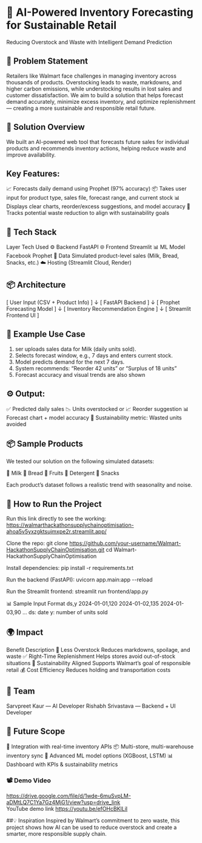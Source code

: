 # 🛒 AI-Powered Inventory Forecasting for Sustainable Retail
Reducing Overstock and Waste with Intelligent Demand Prediction

## 📌 Problem Statement
Retailers like Walmart face challenges in managing inventory across thousands of products. Overstocking leads to waste, markdowns, and higher carbon emissions, while understocking results in lost sales and customer dissatisfaction.
We aim to build a solution that helps forecast demand accurately, minimize excess inventory, and optimize replenishment — creating a more sustainable and responsible retail future.

## 🎯 Solution Overview
We built an AI-powered web tool that forecasts future sales for individual products and recommends inventory actions, helping reduce waste and improve availability.

## Key Features:
📈 Forecasts daily demand using Prophet (97% accuracy)
📦 Takes user input for product type, sales file, forecast range, and current stock
📊 Displays clear charts, reorder/excess suggestions, and model accuracy
🌱 Tracks potential waste reduction to align with sustainability goals

## 🧠 Tech Stack
Layer	Tech Used
⚙️ Backend	FastAPI
🌐 Frontend	Streamlit
📊 ML Model	Facebook Prophet
📁 Data	Simulated product-level sales (Milk, Bread, Snacks, etc.)
☁️ Hosting	(Streamlit Cloud, Render)

## 📦 Architecture
[ User Input (CSV + Product Info) ]
              ↓
     [ FastAPI Backend ]
              ↓
   [ Prophet Forecasting Model ]
              ↓
[ Inventory Recommendation Engine ]
              ↓
     [ Streamlit Frontend UI ]

     
## 🧠 Example Use Case
1. ser uploads sales data for Milk (daily units sold).
2. Selects forecast window, e.g., 7 days and enters current stock.
3. Model predicts demand for the next 7 days.
4. System recommends:
    “Reorder 42 units” or
    “Surplus of 18 units”
5. Forecast accuracy and visual trends are also shown

## ⚙️ Output:
✅ Predicted daily sales
📉 Units overstocked or 📈 Reorder suggestion
📊 Forecast chart + model accuracy
🎯 Sustainability metric: Wasted units avoided

## 📦 Sample Products
We tested our solution on the following simulated datasets:

🥛 Milk
🍞 Bread
🍎 Fruits
🧼 Detergent
🍪 Snacks

Each product’s dataset follows a realistic trend with seasonality and noise.

## 🚀 How to Run the Project
Run this link directly to see the working:<br>
https://walmarthackathonsupplychainoptimisation-ahoa5v5yxzgktsujmxpe2r.streamlit.app/

Clone the repo:
git clone https://github.com/your-username/Walmart-HackathonSupplyChainOptimisation.git
cd Walmart-HackathonSupplyChainOptimisation

Install dependencies:
pip install -r requirements.txt

Run the backend (FastAPI):
uvicorn app.main:app --reload

Run the Streamlit frontend:
streamlit run frontend/app.py

📊 Sample Input Format
ds,y
2024-01-01,120
2024-01-02,135
2024-01-03,90
...
ds: date
y: number of units sold

## 🌍 Impact
Benefit	Description
🎯 Less Overstock	Reduces markdowns, spoilage, and waste
✅ Right-Time Replenishment	Helps stores avoid out-of-stock situations
🌱 Sustainability Aligned	Supports Walmart’s goal of responsible retail
💰 Cost Efficiency	Reduces holding and transportation costs

## 👥 Team
Sarvpreet Kaur — AI Developer
Rishabh Srivastava — Backend + UI Developer

## 🏁 Future Scope
🔄 Integration with real-time inventory APIs
📦 Multi-store, multi-warehouse inventory sync
🤖 Advanced ML model options (XGBoost, LSTM)
📊 Dashboard with KPIs & sustainability metrics

### 📽️ Demo Video 
https://drive.google.com/file/d/1wde-6muSvpLM-aDMtLQ7C1Ya7Gz4MjG1/view?usp=drive_link<br>
YouTube demo link
https://youtu.be/efOHcBKlLiI

##💡 Inspiration
Inspired by Walmart’s commitment to zero waste, this project shows how AI can be used to reduce overstock and create a smarter, more responsible supply chain.

